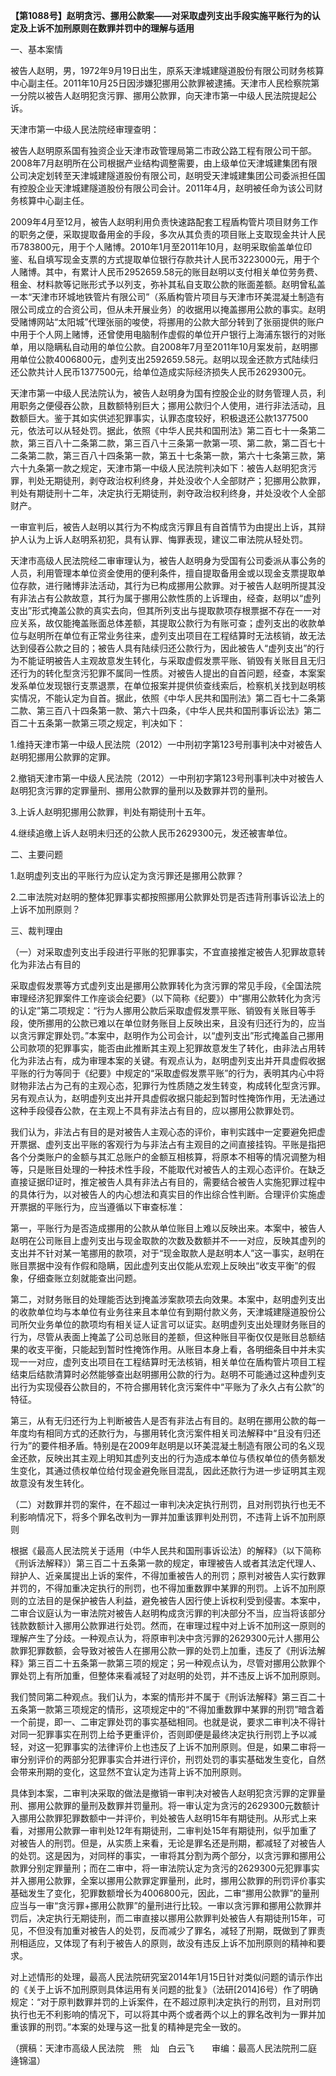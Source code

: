 **【第1088号】赵明贪污、挪用公款案——对采取虚列支出手段实施平账行为的认定及上诉不加刑原则在数罪并罚中的理解与适用**

一、基本案情

被告人赵明，男，1972年9月19日出生，原系天津城建隧道股份有限公司财务核算中心副主任。2011年10月25日因涉嫌犯挪用公款罪被逮捕。天津市人民检察院第一分院以被告人赵明犯贪污罪、挪用公款罪，向天津市第一中级人民法院提起公诉。

天津市第一中级人民法院经审理查明：

被告人赵明原系国有独资企业天津市政管理局第二市政公路工程有限公司干部。2008年7月赵明所在公司根据产业结构调整需要，由上级单位天津城建集团有限公司决定划转至天津城建隧道股份有限公司，赵明受天津城建集团公司委派担任国有控股企业天津城建隧道股份有限公司会计。2011年4月，赵明被任命为该公司财务核算中心副主任。

2009年4月至12月，被告人赵明利用负责快速路配套工程盾构管片项目财务工作的职务之便，采取提取备用金的手段，多次从其负责的项目账上支取现金共计人民币783800元，用于个人赌博。2010年1月至2011年10月，赵明采取偷盖单位印鉴、私自填写现金支票的方式提取单位银行存款共计人民币3223000元，用于个人赌博。其中，有累计人民币2952659.58元的账目赵明以支付相关单位劳务费、租金、材料款等记账形式予以列支，弥补其私自支取公款的账面差额。赵明曾私盖一本“天津市环城地铁管片有限公司”（系盾构管片项目与天津市环美混凝土制造有限公司成立的合资公司，但从未开展业务）的收据用以掩盖挪用公款的事实。赵明受赌博网站“太阳城”代理张丽的唆使，将挪用的公款大部分转到了张丽提供的账户中用于个人网上赌博，还曾使用电脑制作虚假的单位开户银行上海浦东银行的对账单，用以隐瞒私自动用的单位公款。自2008年7月至2011年10月案发前，赵明挪用单位公款4006800元，虚列支出2592659.58元。赵明以现金还款方式陆续归还公款共计人民币1377500元，给单位造成实际经济损失人民币2629300元。

天津市第一中级人民法院认为，被告人赵明身为国有控股企业的财务管理人员，利用职务之便侵吞公款，且数额特别巨大；挪用公款归个人使用，进行非法活动，且数额巨大。鉴于其如实供述犯罪事实，认罪态度较好，积极退还公款1377500元，依法可以从轻处罚。据此，依照《中华人民共和国刑法》第二百七十一条第二款，第三百八十二条第二款，第三百八十三条第一款第一项、第二款，第二百七十二条第二款，第三百八十四条第一款，第五十七条第一款，第六十七条第三款，第六十九条第一款之规定，天津市第一中级人民法院判决如下：被告人赵明犯贪污罪，判处无期徒刑，剥夺政治权利终身，并处没收个人全部财产；犯挪用公款罪，判处有期徒刑十二年，决定执行无期徒刑，剥夺政治权利终身，并处没收个人全部财产。

一审宣判后，被告人赵明以其行为不构成贪污罪且有自首情节为由提出上诉，其辩护人认为上诉人赵明系初犯，具有认罪、悔罪表现，建议二审法院从轻处罚。

天津市高级人民法院经二审审理认为，被告人赵明身为受国有公司委派从事公务的人员，利用管理本单位资金使用的便利条件，擅自提取备用金或以现金支票提取单位存款，进行赌博非法活动，其行为已构成挪用公款罪。对于被告人赵明所提其没有非法占有公款故意，其行为属于挪用公款性质的上诉理由，经查，赵明以“虚列支出”形式掩盖公款的真实去向，但其所列支出与提取款项存根票据不存在一一对应关系，故仅能掩盖账面总体差额，其提取公款行为有账可查；虚列支出的收款单位与赵明所在单位有正常业务往来，虚列支出项目在工程结算时无法核销，故无法达到侵吞公款之目的；被告人具有陆续归还公款行为，因此被告人“虚列支出”的行为不能证明被告人主观故意发生转化，与采取虚假发票平账、销毁有关账目且无归还行为的转化型贪污犯罪不属同一性质。对被告人提出的自首问题，经查，本案案发系单位发现银行支票退票，在单位报案并提供侦查线索后，检察机关找到赵明核实情况，不能认定为自首。据此，依照《中华人民共和国刑法》第二百七十二条第二款、第三百八十四条第一款、第六十四条，《中华人民共和国刑事诉讼法》第二百二十五条第一款第三项之规定，判决如下：

1.维持天津市第一中级人民法院（2012）一中刑初字第123号刑事判决中对被告人赵明犯挪用公款罪的定罪。

2.撤销天津市第一中级人民法院（2012）一中刑初字第123号刑事判决中对被告人赵明犯贪污罪的定罪量刑、挪用公款罪的量刑以及数罪并罚的量刑。

3.上诉人赵明犯挪用公款罪，判处有期徒刑十五年。

4.继续追缴上诉人赵明未归还的公款人民币2629300元，发还被害单位。

二、主要问题

1.赵明虚列支出的平账行为应认定为贪污罪还是挪用公款罪？

2.二审法院对赵明的整体犯罪事实都按照挪用公款罪处罚是否违背刑事诉讼法上的上诉不加刑原则？

三、裁判理由

（一）对采取虚列支出手段进行平账的犯罪事实，不宜直接推定被告人犯罪故意转化为非法占有目的

采取虚假发票等方式虚列支出是挪用公款罪转化为贪污罪的常见手段，《全国法院审理经济犯罪案件工作座谈会纪要》（以下简称《纪要》）中“挪用公款转化为贪污的认定”第二项规定：“行为人挪用公款后采取虚假发票平账、销毁有关账目等手段，使所挪用的公款已难以在单位财务账目上反映出来，且没有归还行为的，应当以贪污罪定罪处罚。”本案中，赵明作为公司会计，以“虚列支出”形式掩盖自己挪用公司款项的犯罪事实，能否由此推断其主观上犯罪故意发生了转化，由非法占用转化为非法占有，成为审理本案的关键。有观点认为，赵明虚列支出并开具虚假收据平账的行为等同于《纪要》中规定的“采取虚假发票平账”的行为，表明其内心中将财物非法占为己有的主观心态，犯罪行为性质随之发生转变，构成转化型贪污罪。另有观点认为，赵明虚列支出并开具虚假收据只能起到暂时性掩饰作用，无法通过这种手段侵吞公款，在主观上不具有非法占有目的，应以挪用公款罪处罚。

我们认为，非法占有目的是对被告人主观心态的评价，审判实践中一定要避免把虚开票据、虚列支出平账的客观行为与非法占有主观目的之间直接挂钩。平账是指把各个分类账户的金额与其汇总账户的金额互相核算，将原本不相等的情况调整为相等，只是账目处理的一种技术性手段，不能取代对被告人的主观心态评价。在缺乏直接证据印证时，推定被告人具有非法占有目的，需要结合被告人实施犯罪过程中的具体行为，以对被告人的内心想法和真实目的作出综合性判断。合理评价实施虚开票据的平账行为，应当遵循以下审查标准：

第一，平账行为是否造成挪用的公款从单位账目上难以反映出来。本案中，被告人赵明在公司账目上虚列支出与现金取款的次数及数额并不一一对应，反映其虚列的支出并不针对某一笔挪用的款项，对于“现金取款人是赵明本人”这一事实，赵明在账目票据中没有作假和隐瞒，因此虚列支出仅能从宏观上反映出“收支平衡”的假象，仔细查账立刻就能查出问题。

第二，对财务账目的处理能否达到掩盖涉案款项去向效果。本案中，赵明虚列支出的收款单位均与本单位有业务往来且本单位有到期付款义务，天津城建隧道股份公司所欠业务单位的款项均有相关证人证言可以证实。赵明虚列支出处理财务账目的行为，尽管从表面上掩盖了公司总账目的差额，但这种账目平衡仅仅是账目总额结果的收支平衡，只能起到暂时性掩饰作用。从账目本身上看，各明细条目中并未实现一一对应，虚列支出项目在工程结算时无法核销，相关单位在盾构管片项目工程结束后结款清算时必然能够查出赵明挪用公款的行为。赵明不可能通过这种虚列支出行为实现侵吞公款目的，不符合挪用转化贪污案件中“平账为了永久占有公款”的特征。

第三，从有无归还行为上判断被告人是否有非法占有目的。赵明在挪用公款的每一年度均有相同方式的还款行为，与挪用转化贪污案件相关司法解释中“且没有归还行为”的要件相矛盾。特别是在2009年赵明是以环美混凝土制造有限公司的名义现金还款，反映出其主观上明知其虚列支出的行为造成本单位与债权单位的债务额发生变化，其通过债权单位给付现金避免账目混乱，因此还款行为进一步证明其主观故意没有发生转化。

（二）对数罪并罚的案件，在不超过一审判决决定执行刑罚，且对刑罚执行也无不利影响情况下，将多个罪名改判为一罪并加重该罪判处刑罚，不违背上诉不加刑原则

根据《最高人民法院关于适用（中华人民共和国刑事诉讼法）的解释》（以下简称《刑诉法解释》）第三百二十五条第一款的规定，审理被告人或者其法定代理人、辩护人、近亲属提出上诉的案件，不得加重被告人的刑罚；原判对被告人实行数罪并罚的，不得加重决定执行的刑罚，也不得加重数罪中某罪的刑罚。上诉不加刑原则的立法目的是保护被告人利益，避免被告人因行使上诉权利受到侵害。本案中，二审合议庭认为一审法院对被告人赵明构成贪污罪的判决部分不当，应当将该部分钱款数额计入挪用公款罪进行处罚。然而，在审理过程中对上诉不加刑这一原则的理解产生了分歧。一种观点认为，将原审判决中贪污罪的2629300元计人挪用公款罪犯罪数额，会导致对被告人在挪用公款一罪的处罚上加重，违反了《刑诉法解释》第三百二十五条第一款第三项的规定；另一种观点认为，尽管对挪用公款罪个罪处罚上有所加重，但整体来看减轻了对赵明的处罚，并不违反上诉不加刑原则。

我们赞同第二种观点。我们认为，本案的情形并不属于《刑诉法解释》第三百二十五条第一款第三项规定的情形，这项规定中的“不得加重数罪中某罪的刑罚”暗含着一个前提，即一、二审定罪处罚的事实基础相同。也就是说，要求二审判决不得针对同一犯罪事实在刑罚上给予更重评价，否则即便是最终决定执行刑罚上予以减轻，对这一犯罪事实的法律评价上也违反了上诉不加刑原则。但是，如果二审将一审分别评价的两部分犯罪事实合并进行评价，刑罚处罚的事实基础发生变化，自然会带来刑期的变化，这显然不宜认定为违背上诉不加刑原则。

具体到本案，二审判决采取的做法是撤销一审判决对被告人赵明犯贪污罪的定罪量刑、挪用公款罪的量刑及数罪并罚量刑。将一审认定为贪污的2629300元数额计入挪用公款罪犯罪数额中一并评价，判处被告人赵明15年有期徒刑。从形式上来看，对挪用公款罪一审判处12年有期徒刑，二审判处15年有期徒刑，似乎加重了对被告人的刑罚。但是，从实质上来看，无论是罪名还是刑期，都减轻了对被告人的处罚。这是因为，对同样的事实，一审将其分割为两个部分，以贪污罪和挪用公款罪分别定罪量刑；而在二审中，将一审法院认定为贪污的2629300元犯罪事实并入挪用公款罪，全案以挪用公款罪定罪量刑，此时，挪用公款罪的刑罚评价事实基础发生了变化，犯罪数额增长为4006800元，因此，二审“挪用公款罪”的量刑应当与一审“贪污罪+挪用公款罪”的量刑进行比较。一审以贪污罪和挪用公款罪并罚后，决定执行无期徒刑，而二审直接以挪用公款罪判处被告人有期徒刑15年，可见，不但没有加重对被告人的处罚，反而减少了罪名，减轻了刑期，既做到了罪责刑相适应，又体现了有利于被告人的原则，故没有违反上诉不加刑原则的精神和要求。

对上述情形的处理，最高人民法院研究室2014年1月15日针对类似问题的请示作出的《关于上诉不加刑原则具体运用有关问题的批复》（法研\[2014\]6号）作了明确规定：“对于原判数罪并罚的上诉案件，在不超过原判决定执行的刑罚，且对刑罚执行也无不利影响的情况下，可以将其中两个或者两个以上的罪名改判为一罪并加重该罪的刑罚。”本案的处理与这一批复的精神是完全一致的。

（撰稿：天津市高级人民法院　熊　灿　白云飞　　审编：最高人民法院刑二庭　逄锦温）